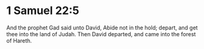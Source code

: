 # 1 Samuel 22:5

And the prophet Gad said unto David, Abide not in the hold; depart, and get thee into the land of Judah. Then David departed, and came into the forest of Hareth.
